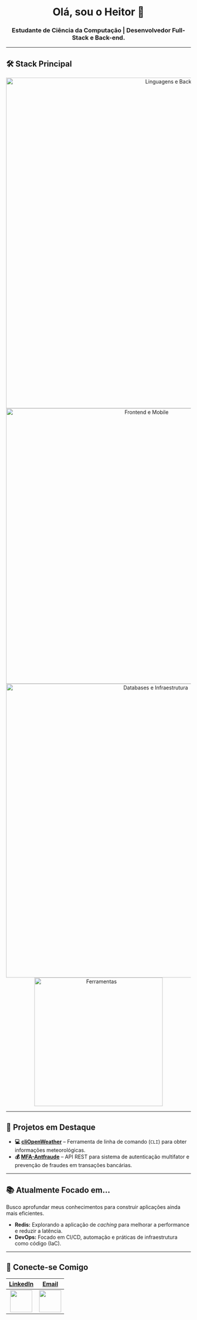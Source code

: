 <h1 align="center">Olá, sou o Heitor 👋</h1>

<h3 align="center">Estudante de Ciência da Computação | Desenvolvedor Full-Stack e Back-end.</h3>

---

## 🛠️ Stack Principal


<div align="center">
    <img src="https://skillicons.dev/icons?i=java,kotlin,go,py,nodejs,cpp,bash,spring,fastapi,express" alt="Linguagens e Back-end" width="900"/>
    <br>
    <img src="https://skillicons.dev/icons?i=javascript,typescript,html,css,nextjs,tailwind,styledcomponents,androidstudio" alt="Frontend e Mobile" width="750"/>
    <br>
    <img src="https://skillicons.dev/icons?i=mysql,postgres,mongodb,redis,dynamodb,docker,linux,aws,azure" alt="Databases e Infraestrutura" width="800"/>
    <br>
    <img src="https://skillicons.dev/icons?i=git,vercel,postman,arduino" alt="Ferramentas" width="350"/>
</div>

---

## 🚀 Projetos em Destaque

* **💻 [cliOpenWeather](https://github.com/heitor-hsantos/cliOpenWeather)** – Ferramenta de linha de comando (`CLI`) para obter informações meteorológicas.
* **💰 [MFA-Antfraude](https://github.com/heitor-hsantos/antifraud)** – API REST para sistema de autenticação multifator e prevenção de fraudes em transações bancárias.

---

## 📚 Atualmente Focado em...

Busco aprofundar meus conhecimentos para construir aplicações ainda mais eficientes.

* **Redis:** Explorando a aplicação de *caching* para melhorar a performance e reduzir a latência.
* **DevOps:** Focado em CI/CD, automação e práticas de infraestrutura como código (IaC).

---

## 📧 Conecte-se Comigo

| **[LinkedIn](https://www.linkedin.com/in/heitorhsantos/)** | **[Email](mailto:heitor.santos118@gmail.com)** |
| :---: | :---: |
| <a href="https://www.linkedin.com/in/heitorhsantos/" target="_blank"><img src="https://skillicons.dev/icons?i=linkedin" width="60"/></a> | <a href="mailto:heitor.santos118@gmail.com" target="_blank"><img src="https://skillicons.dev/icons?i=gmail" width="60"/></a> |
